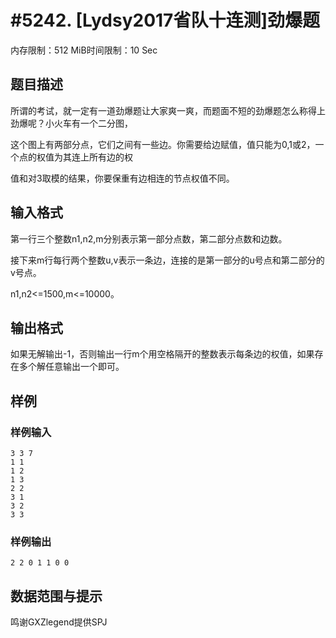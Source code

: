 # #5242. [Lydsy2017省队十连测]劲爆题 

内存限制：512 MiB时间限制：10 Sec

## 题目描述

所谓的考试，就一定有一道劲爆题让大家爽一爽，而题面不短的劲爆题怎么称得上劲爆呢？小火车有一个二分图，

这个图上有两部分点，它们之间有一些边。你需要给边赋值，值只能为0,1或2，一个点的权值为其连上所有边的权

值和对3取模的结果，你要保重有边相连的节点权值不同。

## 输入格式

第一行三个整数n1,n2,m分别表示第一部分点数，第二部分点数和边数。

接下来m行每行两个整数u,v表示一条边，连接的是第一部分的u号点和第二部分的v号点。

n1,n2<=1500,m<=10000。

## 输出格式

如果无解输出-1，否则输出一行m个用空格隔开的整数表示每条边的权值，如果存在多个解任意输出一个即可。

## 样例

### 样例输入

    
    3 3 7
    1 1
    1 2
    1 3
    2 2
    3 1
    3 2
    3 3
    

### 样例输出

    
    2 2 0 1 1 0 0
    

## 数据范围与提示

鸣谢GXZlegend提供SPJ
